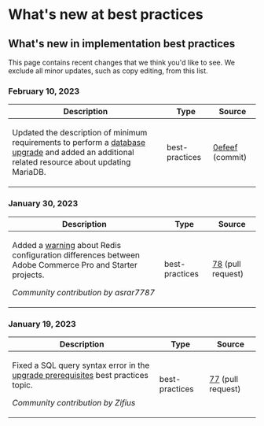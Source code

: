 # What's new at best practices

## What's new in implementation best practices

This page contains recent changes that we think you'd like to see. We exclude all minor updates, such as copy editing, from this list.

### February 10, 2023

<table style="table-layout:auto;">
  <thead>
    <tr>
      <th>Description</th>
      <th>Type</th>
      <th>Source</th>
    </tr>
  </thead>
  <tbody>
    <tr>
      <td><p>Updated the description of minimum requirements to perform a <a href="https://experienceleague.adobe.com/docs/commerce-operations/implementation-playbook/best-practices/maintenance/commerce-235-upgrade-prerequisites-mariadb.html">database upgrade</a> and added an additional related resource about updating MariaDB.</p>
</td>
      <td>best-practices</td>
      <td><a href="https://github.com/AdobeDocs/commerce-operations.en/commit/0efeef6f3d5276f42e4a67fe55f6108a399f45fb">0efeef</a> (commit)</td>
    </tr>
  </tbody>
</table><!-- date_group -->

### January 30, 2023

<table style="table-layout:auto;">
  <thead>
    <tr>
      <th>Description</th>
      <th>Type</th>
      <th>Source</th>
    </tr>
  </thead>
  <tbody>
    <tr>
      <td><p>Added a <a href="https://experienceleague.adobe.com/docs/commerce-operations/implementation-playbook/best-practices/planning/redis-service-configuration.html">warning</a> about Redis configuration differences between Adobe Commerce Pro and Starter projects.</p>
<p><i>Community contribution by asrar7787</i></p></td>
      <td>best-practices</td>
      <td><a href="https://github.com/AdobeDocs/commerce-operations.en/pull/78">78</a> (pull request)</td>
    </tr>
  </tbody>
</table>

### January 19, 2023

<table style="table-layout:auto;">
  <thead>
    <tr>
      <th>Description</th>
      <th>Type</th>
      <th>Source</th>
    </tr>
  </thead>
  <tbody>
    <tr>
      <td><p>Fixed a SQL query syntax error in the <a href="https://experienceleague.adobe.com/docs/commerce-operations/implementation-playbook/best-practices/maintenance/commerce-235-upgrade-prerequisites-mariadb.html">upgrade prerequisites</a> best practices topic.</p>
<p><i>Community contribution by Zifius</i></p></td>
      <td>best-practices</td>
      <td><a href="https://github.com/AdobeDocs/commerce-operations.en/pull/77">77</a> (pull request)</td>
    </tr>
  </tbody>
</table><!-- date_group --><!-- month_group --><!-- year_group -->
